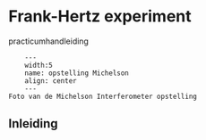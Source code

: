 # Frank-Hertz experiment
practicumhandleiding  
```{figure} ./media/image1.jpeg
    ---
    width:5
    name: opstelling Michelson
    align: center 
    ---
Foto van de Michelson Interferometer opstelling
```

## Inleiding

